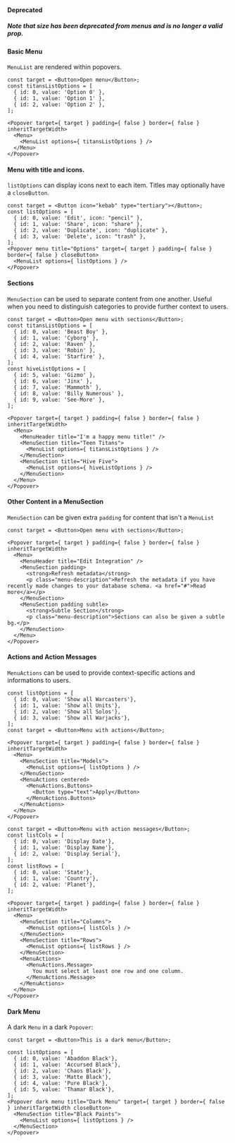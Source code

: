 #### Deprecated

##### Note that size has been deprecated from menus and is no longer a valid prop.

#### Basic Menu

`MenuList` are rendered within popovers.

```
const target = <Button>Open menu</Button>;
const titansListOptions = [
  { id: 0, value: 'Option 0' },
  { id: 1, value: 'Option 1' },
  { id: 2, value: 'Option 2' },
];

<Popover target={ target } padding={ false } border={ false } inheritTargetWidth>
  <Menu>
    <MenuList options={ titansListOptions } />
  </Menu>
</Popover>
```

#### Menu with title and icons.

`listOptions` can display icons next to each item. Titles may optionally have a `closeButton`.

```
const target = <Button icon="kebab" type="tertiary"></Button>;
const listOptions = [
  { id: 0, value: 'Edit', icon: "pencil" },
  { id: 1, value: 'Share', icon: "share" },
  { id: 2, value: 'Duplicate', icon: "duplicate" },
  { id: 3, value: 'Delete', icon: "trash" },
];
<Popover menu title="Options" target={ target } padding={ false } border={ false } closeButton>
  <MenuList options={ listOptions } />
</Popover>
```

#### Sections

`MenuSection` can be used to separate content from one another. Useful when you need to distinguish categories to provide further context to users.

```
const target = <Button>Open menu with sections</Button>;
const titansListOptions = [
  { id: 0, value: 'Beast Boy' },
  { id: 1, value: 'Cyborg' },
  { id: 2, value: 'Raven' },
  { id: 3, value: 'Robin' },
  { id: 4, value: 'Starfire' },
];
const hiveListOptions = [
  { id: 5, value: 'Gizmo' },
  { id: 6, value: 'Jinx' },
  { id: 7, value: 'Mammoth' },
  { id: 8, value: 'Billy Numerous' },
  { id: 9, value: 'See-More' },
];

<Popover target={ target } padding={ false } border={ false } inheritTargetWidth>
  <Menu>
    <MenuHeader title="I'm a happy menu title!" />
    <MenuSection title="Teen Titans">
      <MenuList options={ titansListOptions } />
    </MenuSection>
    <MenuSection title="Hive Five">
      <MenuList options={ hiveListOptions } />
    </MenuSection>
  </Menu>
</Popover>
```

#### Other Content in a MenuSection

`MenuSection` can be given extra `padding` for content that isn't a `MenuList`

```
const target = <Button>Open menu with sections</Button>;

<Popover target={ target } padding={ false } border={ false } inheritTargetWidth>
  <Menu>
    <MenuHeader title="Edit Integration" />
    <MenuSection padding>
      <strong>Refresh metadata</strong>
      <p class="menu-description">Refresh the metadata if you have recently made changes to your database schema. <a href="#">Read more</a></p>
    </MenuSection>
    <MenuSection padding subtle>
      <strong>Subtle Section</strong>
      <p class="menu-description">Sections can also be given a subtle bg.</p>
    </MenuSection>
  </Menu>
</Popover>
```

#### Actions and Action Messages

`MenuActions` can be used to provide context-specific actions and informations to users.

```
const listOptions = [
  { id: 0, value: 'Show all Warcasters'},
  { id: 1, value: 'Show all Units'},
  { id: 2, value: 'Show all Solos'},
  { id: 3, value: 'Show all Warjacks'},
];
const target = <Button>Menu with actions</Button>;

<Popover target={ target } padding={ false } border={ false } inheritTargetWidth>
  <Menu>
    <MenuSection title="Models">
      <MenuList options={ listOptions } />
    </MenuSection>
    <MenuActions centered>
      <MenuActions.Buttons>
        <Button type="text">Apply</Button>
      </MenuActions.Buttons>
    </MenuActions>
  </Menu>
</Popover>
```

```
const target = <Button>Menu with action messages</Button>;
const listCols = [
  { id: 0, value: 'Display Date'},
  { id: 1, value: 'Display Name'},
  { id: 2, value: 'Display Serial'},
];
const listRows = [
  { id: 0, value: 'State'},
  { id: 1, value: 'Country'},
  { id: 2, value: 'Planet'},
];

<Popover target={ target } padding={ false } border={ false } inheritTargetWidth>
  <Menu>
    <MenuSection title="Columns">
      <MenuList options={ listCols } />
    </MenuSection>
    <MenuSection title="Rows">
      <MenuList options={ listRows } />
    </MenuSection>
    <MenuActions>
      <MenuActions.Message>
        You must select at least one row and one column.
      </MenuActions.Message>
    </MenuActions>
  </Menu>
</Popover>
```

#### Dark Menu

A dark `Menu` in a dark `Popover`:

```
const target = <Button>This is a dark menu</Button>;

const listOptions = [
  { id: 0, value: 'Abaddon Black'},
  { id: 1, value: 'Accursed Black'},
  { id: 2, value: 'Chaos Black'},
  { id: 3, value: 'Matte Black'},
  { id: 4, value: 'Pure Black'},
  { id: 5, value: 'Thamar Black'},
];
<Popover dark menu title="Dark Menu" target={ target } border={ false } inheritTargetWidth closeButton>
  <MenuSection title="Black Paints">
    <MenuList options={ listOptions } />
  </MenuSection>
</Popover>
```
